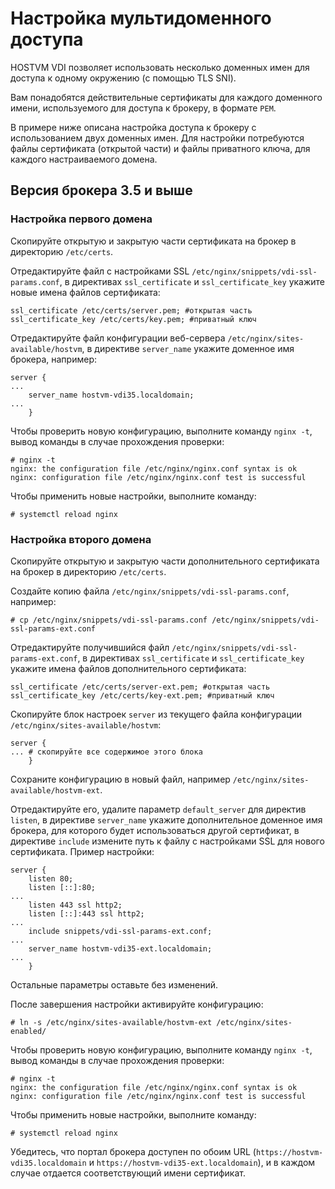 # Настройка мультидоменного доступа

HOSTVM VDI позволяет использовать несколько доменных имен для доступа к одному окружению (с помощью TLS SNI).

Вам понадобятся действительные сертификаты для каждого доменного имени, используемого для доступа к брокеру, в формате `PEM`.

В примере ниже описана настройка доступа к брокеру с использованием двух доменных имен. Для настройки потребуются файлы сертификата (открытой части) и файлы приватного ключа, для каждого настраиваемого домена.

## Версия брокера 3.5 и выше

### Настройка первого домена

Скопируйте открытую и закрытую части сертификата на брокер в директорию `/etc/certs`.

Отредактируйте файл с настройками SSL `/etc/nginx/snippets/vdi-ssl-params.conf`, в директивах `ssl_certificate` и `ssl_certificate_key` укажите новые имена файлов сертификата:

```
ssl_certificate /etc/certs/server.pem; #открытая часть
ssl_certificate_key /etc/certs/key.pem; #приватный ключ
```

Отредактируйте файл конфигурации веб-сервера `/etc/nginx/sites-available/hostvm`, в директиве `server_name` укажите доменное имя брокера, например:

```
server {
...
    server_name hostvm-vdi35.localdomain;
...
    }
```

Чтобы проверить новую конфигурацию, выполните команду `nginx -t`, вывод команды в случае прохождения проверки:

```shell-session
# nginx -t
nginx: the configuration file /etc/nginx/nginx.conf syntax is ok
nginx: configuration file /etc/nginx/nginx.conf test is successful
```

Чтобы применить новые настройки, выполните команду:

```shell-session
# systemctl reload nginx
```

### Настройка второго домена

Скопируйте открытую и закрытую части дополнительного сертификата на брокер в директорию `/etc/certs`.

Создайте копию файла `/etc/nginx/snippets/vdi-ssl-params.conf`, например:

```shell-session
# cp /etc/nginx/snippets/vdi-ssl-params.conf /etc/nginx/snippets/vdi-ssl-params-ext.conf
```

Отредактируйте получившийся файл `/etc/nginx/snippets/vdi-ssl-params-ext.conf`, в директивах `ssl_certificate` и `ssl_certificate_key` укажите имена файлов дополнительного сертификата:

```
ssl_certificate /etc/certs/server-ext.pem; #открытая часть
ssl_certificate_key /etc/certs/key-ext.pem; #приватный ключ
```

Скопируйте блок настроек `server` из текущего файла конфигурации `/etc/nginx/sites-available/hostvm`:

```
server {
... # скопируйте все содержимое этого блока
    }
```

Сохраните конфигурацию в новый файл, например `/etc/nginx/sites-available/hostvm-ext`.

Отредактируйте его, удалите параметр `default_server` для директив `listen`, в директиве `server_name` укажите дополнительное доменное имя брокера, для которого будет использоваться другой сертификат, в директиве `include` измените путь к файлу с настройками SSL для нового сертификата. Пример настройки:

```
server {
    listen 80;
    listen [::]:80;
...
    listen 443 ssl http2;
    listen [::]:443 ssl http2;
...
    include snippets/vdi-ssl-params-ext.conf;
...
    server_name hostvm-vdi35-ext.localdomain;
...
    }
```

Остальные параметры оставьте без изменений.

После завершения настройки активируйте конфигурацию:

```shell-session
# ln -s /etc/nginx/sites-available/hostvm-ext /etc/nginx/sites-enabled/
```

Чтобы проверить новую конфигурацию, выполните команду `nginx -t`, вывод команды в случае прохождения проверки:

```shell-session
# nginx -t
nginx: the configuration file /etc/nginx/nginx.conf syntax is ok
nginx: configuration file /etc/nginx/nginx.conf test is successful
```

Чтобы применить новые настройки, выполните команду:

```shell-session
# systemctl reload nginx
```

Убедитесь, что портал брокера доступен по обоим URL (`https://hostvm-vdi35.localdomain` и `https://hostvm-vdi35-ext.localdomain`), и в каждом случае отдается соответствующий имени сертификат.
